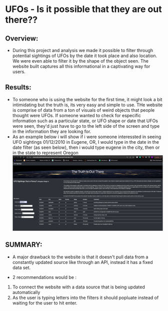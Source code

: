 # UFOs - Is it possible that they are out there??

## Overview:

- During this project and analysis we made it possible to filter through potential sightings of UFOs by the date it took place and also location. We were even able to filter it by the shape of the object seen. The website built captures all this informational in a captivating way for users. 

## Results:

- To someone who is using the website for the first time, it might look a bit intimidating but the truth is, its very easy and simple to use. THe website is comprise of data from a ton of visuals of weird objects that people thought were UFOs. If someone wanted to check for especific information such as a particular state, or UFO shape or date that UFOs were seen, they'd just have to go to the left side of the screen and type in the information they are looking for. 
- As an example below i will show if i were someone interessted in seeing UFO sightings 01/12/2010 in Eugene, OR, I would type in the date in the date filter (as seen below), then i would type eugene in the city, then or in the state to represent Oregon
![UFO_Example](./resources/UFO_Example.png)

## SUMMARY:
- A major drawback to the website is that it doesn't pull data from a constantly updated source like through an API, instead it has a fixed data set. 

- 2 recommendations would be :
1) To connect the website with a data source that is being updated automatically 
2) As the user is typing letters into the filters it should popluate instead of waiting for the user to hit enter. 
